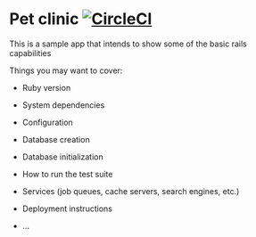 # Pet clinic [![CircleCI](https://circleci.com/gh/anachronic/petclinic.svg?style=svg)](https://circleci.com/gh/anachronic/petclinic)

This is a sample app that intends to show some of the basic rails capabilities

Things you may want to cover:

* Ruby version

* System dependencies

* Configuration

* Database creation

* Database initialization

* How to run the test suite

* Services (job queues, cache servers, search engines, etc.)

* Deployment instructions

* ...
